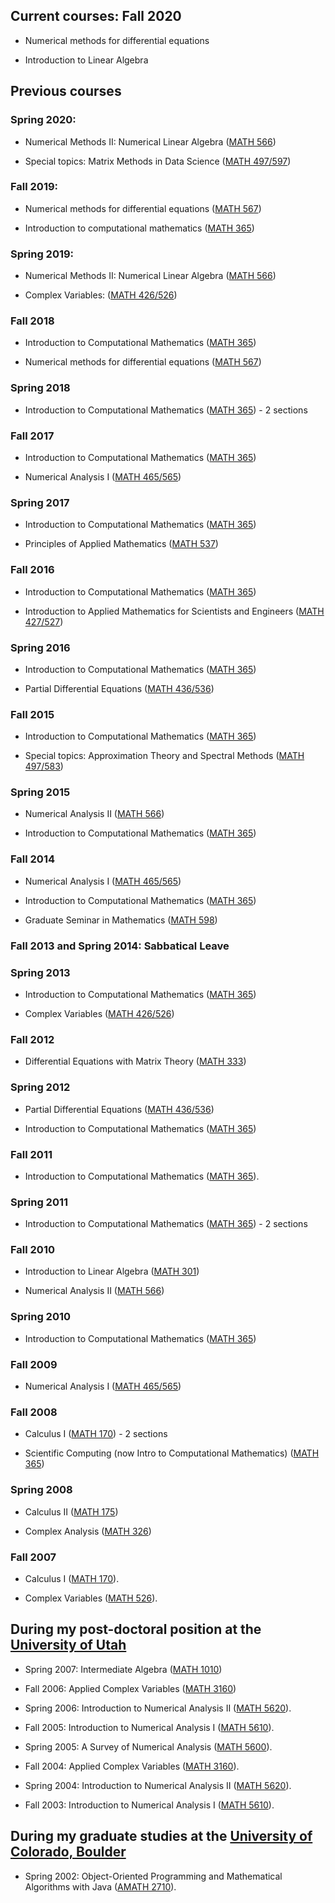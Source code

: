 ## Current courses: Fall 2020

- Numerical methods for differential equations

- Introduction to Linear Algebra

## Previous courses

### Spring 2020:

- Numerical Methods II: Numerical Linear Algebra ([MATH 566](https://math.boisestate.edu/~wright/courses/m566))

- Special topics: Matrix Methods in Data Science ([MATH 497/597](https://math.boisestate.edu/~wright/courses/m597))

### Fall 2019: 

- Numerical methods for differential equations (<A HREF="https://math.boisestate.edu/~wright/courses/m567/">MATH 567</A>)

- Introduction to computational mathematics (<A HREF="https://math.boisestate.edu/~wright/courses/m365/">MATH 365</A>)

### Spring 2019:

- Numerical Methods II: Numerical Linear Algebra (<A HREF="https://math.boisestate.edu/~wright/courses/m566/">MATH 566</A>)

- Complex Variables: (<A HREF="https://math.boisestate.edu/~wright/courses/m526/">MATH 426/526</A>)

### Fall 2018

- Introduction to Computational Mathematics (<A HREF="https://math.boisestate.edu/~wright/courses/m365/">MATH 365</A>)

- Numerical methods for differential equations (<A HREF="https://math.boisestate.edu/~wright/courses/m567/">MATH 567</A>)

### Spring 2018

- Introduction to Computational Mathematics (<A HREF="https://math.boisestate.edu/~wright/courses/m365/">MATH 365</A>) - 2 sections

### Fall 2017

- Introduction to Computational Mathematics (<A HREF="https://math.boisestate.edu/~wright/courses/m365/">MATH 365</A>)

- Numerical Analysis I (<A HREF="https://math.boisestate.edu/~wright/courses/m565/">MATH 465/565</A>)

### Spring 2017 

- Introduction to Computational Mathematics (<A HREF="https://math.boisestate.edu/~wright/courses/m365/">MATH 365</A>)

- Principles of Applied Mathematics (<A HREF="https://math.boisestate.edu/~wright/courses/m537/">MATH 537</A>)

### Fall 2016 

- Introduction to Computational Mathematics (<A HREF="https://math.boisestate.edu/~wright/courses/m365/">MATH 365</A>)

- Introduction to Applied Mathematics for Scientists and Engineers (<A HREF="https://math.boisestate.edu/~wright/courses/m527/">MATH 427/527</A>)

### Spring 2016

- Introduction to Computational Mathematics (<A HREF="https://math.boisestate.edu/~wright/courses/m365/">MATH 365</A>)

- Partial Differential Equations (<A HREF="https://math.boisestate.edu/~wright/courses/m536/">MATH 436/536</A>)

### Fall 2015

- Introduction to Computational Mathematics (<A HREF="https://math.boisestate.edu/~wright/courses/m365/">MATH 365</A>)

- Special topics: Approximation Theory and Spectral Methods (<A HREF="https://math.boisestate.edu/~wright/courses/m583/">MATH 497/583</A>)

### Spring 2015

- Numerical Analysis II (<A HREF="https://math.boisestate.edu/~wright/courses/m566/">MATH 566</A>)

- Introduction to Computational Mathematics (<A HREF="https://math.boisestate.edu/~wright/courses/m365/">MATH 365</A>)

### Fall 2014

- Numerical Analysis I (<A HREF="https://math.boisestate.edu/~wright/courses/m565/">MATH 465/565</A>)

- Introduction to Computational Mathematics (<A HREF="https://math.boisestate.edu/~wright/courses/m365/">MATH 365</A>)

- Graduate Seminar in Mathematics (<A HREF="https://math.boisestate.edu/~wright/courses/m598/">MATH 598</A>)

### Fall 2013 and Spring 2014: Sabbatical Leave

### Spring 2013 

- Introduction to Computational Mathematics (<A HREF="https://math.boisestate.edu/~wright/courses/m365/">MATH 365</A>)

- Complex Variables (<A HREF="https://math.boisestate.edu/~wright/courses/m526/">MATH 426/526</A>)

### Fall 2012

- Differential Equations with Matrix Theory (<A HREF="https://math.boisestate.edu/~wright/courses/m333/">MATH 333</A>)

### Spring 2012

- Partial Differential Equations (<A HREF="https://math.boisestate.edu/~wright/courses/m536/">MATH 436/536</A>)

- Introduction to Computational Mathematics (<A HREF="https://math.boisestate.edu/~wright/courses/m365/">MATH 365</A>)

### Fall 2011 

- Introduction to Computational Mathematics (<A HREF="https://math.boisestate.edu/~wright/courses/m365/">MATH 365</A>).

### Spring 2011

- Introduction to Computational Mathematics (<A HREF="https://math.boisestate.edu/~wright/courses/m365/">MATH 365</A>) - 2 sections

### Fall 2010


- Introduction to Linear Algebra (<A HREF="https://math.boisestate.edu/~wright/courses/m301/">MATH 301</A>)

- Numerical Analysis II (<A HREF="https://math.boisestate.edu/~wright/courses/m566/">MATH 566</A>)

### Spring 2010

- Introduction to Computational Mathematics (<A HREF="https://math.boisestate.edu/~wright/courses/m365/">MATH 365</A>)

### Fall 2009

- Numerical Analysis I (<A HREF="https://math.boisestate.edu/~wright/courses/m565/">MATH 465/565</A>)

### Fall 2008 

- Calculus I (<A HREF="https://math.boisestate.edu/~wright/courses/m170/">MATH 170</A>) - 2 sections

- Scientific Computing (now Intro to Computational Mathematics) (<A HREF="https://math.boisestate.edu/~wright/courses/m365/">MATH 365</A>) 

### Spring 2008

- Calculus II (<A HREF="https://math.boisestate.edu/~wright/courses/m175/">MATH 175</A>)

- Complex Analysis (<A HREF="https://math.boisestate.edu/~wright/courses/m326/">MATH 326</A>)

### Fall 2007

- Calculus I (<A HREF="https://math.boisestate.edu/~wright/courses/m170/">MATH 170</A>).

- Complex Variables (<A HREF="https://math.boisestate.edu/~wright/courses/m526/">MATH 526</A>).

## During my post-doctoral position at the [University of Utah](http://www.math.utah.edu)

- Spring 2007: Intermediate Algebra (<A HREF="http://www.math.utah.edu/~wright/courses/1010/">MATH 1010</A>)

- Fall 2006: Applied Complex Variables (<A HREF="http://www.math.utah.edu/~wright/courses/3160/">MATH 3160</A>)

- Spring 2006: Introduction to Numerical Analysis II (<A HREF="http://www.math.utah.edu/~wright/courses/5620/">MATH 5620</A>). <br>

- Fall 2005: Introduction to Numerical Analysis I (<A HREF="http://www.math.utah.edu/~wright/courses/5610/">MATH 5610</A>). <br>

- Spring 2005: A Survey of Numerical Analysis (<A HREF="http://www.math.utah.edu/~wright/courses/5600/">MATH 5600</A>). <br>

- Fall 2004: Applied Complex Variables (<A HREF="http://www.math.utah.edu/~wright/courses/3160/">MATH 3160</A>). <br>

- Spring 2004: Introduction to Numerical Analysis II (<A HREF="http://www.math.utah.edu/~wright/courses/5620/">MATH 5620</A>). <br>

- Fall 2003: Introduction to Numerical Analysis I (<A HREF="http://www.math.utah.edu/~wright/courses/5610/">MATH 5610</A>). <br>

## During my graduate studies at the [University of Colorado, Boulder](http://amath.colorado.edu)

- Spring 2002: Object-Oriented Programming and Mathematical Algorithms with Java (<A HREF="http://amath.colorado.edu/courses/2710/2002Sum/">AMATH 2710</A>). <br>

